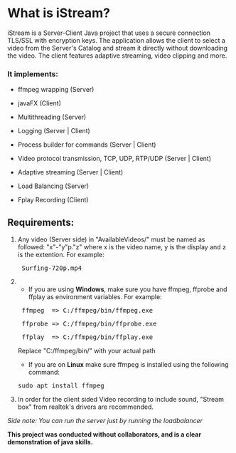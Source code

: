 # What is iStream?
iStream is a Server-Client Java project that uses a secure connection TLS/SSL with encryption keys. The application allows the client to select a video from the Server's Catalog and stream it directly without downloading the video. The client features adaptive streaming, video clipping and more.

### It implements:

  - ffmpeg wrapping (Server)
	
  - javaFX (Client)
	
  - Multithreading (Server)
	
  - Logging (Server | Client)
	
  - Process builder for commands (Server | Client)
	
  - Video protocol transmission, TCP, UDP, RTP/UDP (Server | Client)
	
  - Adaptive streaming (Server | Client)
	
  - Load Balancing (Server)
	
  - Fplay Recording (Client)
  

	
## Requirements:

  1. Any video (Server side) in "AvailableVideos/" must be named as followed: "x"-"y"p."z" where x is the video name, y is the display and z is the extention. For example:
	<pre> Surfing-720p.mp4 </pre>
	
  2. - If you are using **Windows**, make sure you have ffmpeg, ffprobe and ffplay as environment variables. For example:
       
     <pre> ffmpeg  => C:/ffmpeg/bin/ffmpeg.exe </pre>
     <pre> ffprobe => C:/ffmpeg/bin/ffprobe.exe </pre>
     <pre> ffplay  => C:/ffmpeg/bin/ffplay.exe </pre>
     Replace "C:/ffmpeg/bin/" with your actual path
     
     - If you are on **Linux** make sure ffmpeg is installed using the following command:
       
     <pre>sudo apt install ffmpeg</pre>
	
  3. In order for the client sided Video recording to include sound, "Stream box" from realtek's drivers are recommended.
  


*Side note: You can run the server just by running the loadbalancer*

**This project was conducted without collaborators, and is a clear demonstration of java skills.**
